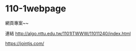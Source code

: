 # 110-1webpage
網頁專案~~


連結  http://algo.nttu.edu.tw/1101ITWWW/11011240/index.html





https://jointjs.com/
